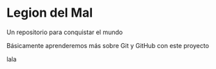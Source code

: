 # Legion del Mal
Un repositorio para conquistar el mundo

Básicamente aprenderemos más sobre Git y GitHub con este proyecto


lala
